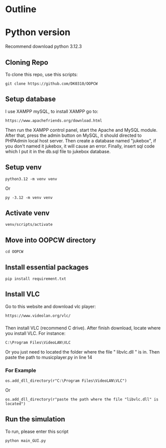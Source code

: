 # Outline
# Python version
Recommend download python 3.12.3

## Cloning Repo
To clone this repo, use this scripts:
```
git clone https://github.com/DK0310/OOPCW
```
## Setup database
I use XAMPP mySQL, to install XAMPP go to:
```
https://www.apachefriends.org/download.html
```
Then run the XAMPP control panel, start the Apache and MySQL module. After that, press the admin button on MySQL, it should directed to PHPAdmin local host server. Then create a database named "jukebox", if you don't named it jukebox, it will cause an error. Finally, insert sql code which I put it in the db.sql file to jukebox database.
## Setup venv
```
python3.12 -m venv venv 
```
Or

```
py -3.12 -m venv venv
```
## Activate venv 
```
venv/scripts/activate
```

## Move into OOPCW directory
```
cd OOPCW
```

## Install essential packages
```
pip install requirement.txt
```


## Install VLC
Go to this website and download vlc player:
```
https://www.videolan.org/vlc/
```
### 
Then install VLC (recommend C drive). After finish download, locate where you install VLC. For instance:
```
C:\Program Files\VideoLAN\VLC
```
Or you just need to located the folder where the file " libvlc.dll " is in. Then paste the path to musicplayer.py in line 14 
### For Example
```
os.add_dll_directory(r"C:\Program Files\VideoLAN\VLC")  
```
Or
```
os.add_dll_directory(r"paste the path where the file "libvlc.dll" is located")  
```
## Run the simulation
To run, please enter this script
```
python main_GUI.py
```





